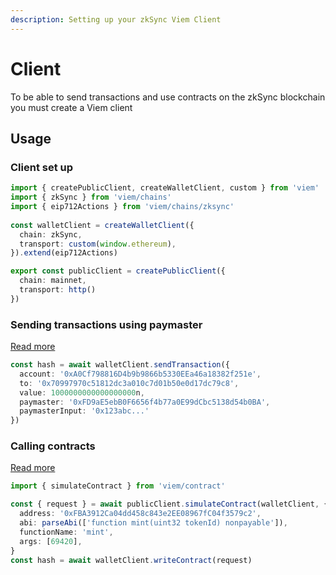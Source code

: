 ```yaml
---
description: Setting up your zkSync Viem Client
---
```


# Client

To be able to send transactions and use contracts on the zkSync blockchain you must create a Viem client

## Usage

### Client set up

```ts
import { createPublicClient, createWalletClient, custom } from 'viem'
import { zkSync } from 'viem/chains'
import { eip712Actions } from 'viem/chains/zksync'
 
const walletClient = createWalletClient({
  chain: zkSync,
  transport: custom(window.ethereum),
}).extend(eip712Actions)

export const publicClient = createPublicClient({
  chain: mainnet,
  transport: http()
})
```

### Sending transactions using paymaster

[Read more](./actions/sendTransaction.md)

```ts
const hash = await walletClient.sendTransaction({
  account: '0xA0Cf798816D4b9b9866b5330EEa46a18382f251e',
  to: '0x70997970c51812dc3a010c7d01b50e0d17dc79c8',
  value: 1000000000000000000n,
  paymaster: '0xFD9aE5ebB0F6656f4b77a0E99dCbc5138d54b0BA',
  paymasterInput: '0x123abc...'
})
```

### Calling contracts

[Read more](../docs/contract/writeContract.md)

```ts
import { simulateContract } from 'viem/contract'

const { request } = await publicClient.simulateContract(walletClient, {
  address: '0xFBA3912Ca04dd458c843e2EE08967fC04f3579c2',
  abi: parseAbi(['function mint(uint32 tokenId) nonpayable']),
  functionName: 'mint',
  args: [69420],
}
const hash = await walletClient.writeContract(request)
```
